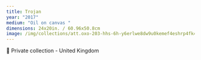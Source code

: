 ```yaml
---
title: Trojan
year: "2017"
medium: "Oil on canvas "
dimensions: 24x20in. / 60.96x50.8cm
image: /img/collections/att.oxo-203-hhs-6h-y6erlwe8dw9u0kemef4eshrp4fk4.jpeg
---
```

🔴 Private collection - United Kingdom 
